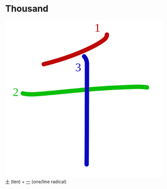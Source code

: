 # Thousand
![5343](Kanji/kanji-colorize/5343.svg)
[十](Kanji/kanji-dict/十.md) (ten) + [一](Kanji/kanji-dict/一.md) (one/line radical) 